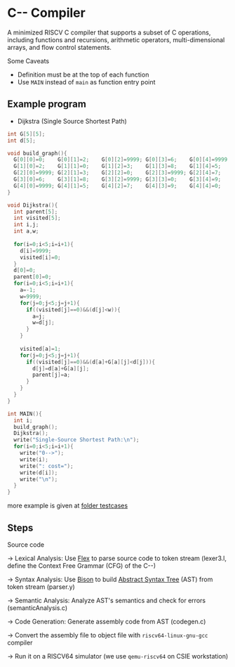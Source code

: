# C-- Compiler

A minimized RISCV C compiler that supports a subset of C operations, including functions and recursions, arithmetic operators, multi-dimensional arrays, and flow control statements.

Some Caveats
* Definition must be at the top of each function
* Use `MAIN` instead of `main` as function entry point

## Example program

* Dijkstra (Single Source Shortest Path)
```c
int G[5][5];
int d[5];

void build_graph(){
  G[0][0]=0;    G[0][1]=2;    G[0][2]=9999; G[0][3]=6;    G[0][4]=9999;
  G[1][0]=2;    G[1][1]=0;    G[1][2]=3;    G[1][3]=8;    G[1][4]=5;
  G[2][0]=9999; G[2][1]=3;    G[2][2]=0;    G[2][3]=9999; G[2][4]=7;
  G[3][0]=6;    G[3][1]=8;    G[3][2]=9999; G[3][3]=0;    G[3][4]=9;
  G[4][0]=9999; G[4][1]=5;    G[4][2]=7;    G[4][3]=9;    G[4][4]=0;
}

void Dijkstra(){
  int parent[5];
  int visited[5];
  int i,j;
  int a,w;
  
  for(i=0;i<5;i=i+1){
    d[i]=9999;
    visited[i]=0;
  }
  d[0]=0;
  parent[0]=0;
  for(i=0;i<5;i=i+1){
    a=-1;
    w=9999;
    for(j=0;j<5;j=j+1){
      if((visited[j]==0)&&(d[j]<w)){
        a=j;
        w=d[j];
      }
    }
    
    visited[a]=1;
    for(j=0;j<5;j=j+1){
      if((visited[j]==0)&&(d[a]+G[a][j]<d[j])){
        d[j]=d[a]+G[a][j];
        parent[j]=a;
      }
    }
  }
}

int MAIN(){
  int i;
  build_graph();
  Dijkstra();
  write("Single-Source Shortest Path:\n");
  for(i=0;i<5;i=i+1){
    write("0-->");
    write(i);
    write(": cost=");
    write(d[i]);
    write("\n");
  }
}
```

more example is given at [folder testcases](/testcase)

## Steps

Source code

-> Lexical Analysis: Use [Flex](https://github.com/westes/flex) to parse source code to token stream (lexer3.l, define the Context Free Grammar (CFG) of the C--)

-> Syntax Analysis: Use [Bison](https://www.gnu.org/software/bison/) to build [Abstract Syntax Tree](https://en.wikipedia.org/wiki/Abstract_syntax_tree) (AST) from token stream (parser.y)

-> Semantic Analysis: Analyze AST's semantics and check for errors (semanticAnalysis.c)

-> Code Generation: Generate assembly code from AST (codegen.c)

-> Convert the assembly file to object file with `riscv64-linux-gnu-gcc` compiler

-> Run it on a RISCV64 simulator (we use `qemu-riscv64` on CSIE workstation)
